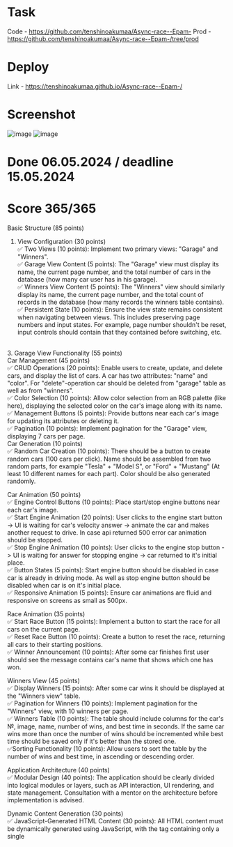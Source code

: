 # Task
Code - https://github.com/tenshinoakumaa/Async-race--Epam- 
Prod - https://github.com/tenshinoakumaa/Async-race--Epam-/tree/prod

# Deploy
Link - https://tenshinoakumaa.github.io/Async-race--Epam-/

# Screenshot
![image](https://github.com/tenshinoakumaa/Async-race--Epam-/assets/123018377/2b61b01f-0aea-4d69-882d-bdda0563f26f)
![image](https://github.com/tenshinoakumaa/Async-race--Epam-/assets/123018377/ce7e0c56-c0b9-429a-96ab-68cd51322e4b)



# Done 06.05.2024 / deadline 15.05.2024
# Score 365/365

Basic Structure (85 points)<br/>
1. View Configuration (30 points) <br/> 
✅ Two Views (10 points): Implement two primary views: "Garage" and "Winners". <br/>
✅ Garage View Content (5 points): The "Garage" view must display its name, the current page number, and the total number of cars in the database (how many car user has in his garage). <br/>
✅ Winners View Content (5 points): The "Winners" view should similarly display its name, the current page number, and the total count of records in the database (how many records the winners table contains). <br/>
✅ Persistent State (10 points): Ensure the view state remains consistent when navigating between views. This includes preserving page numbers and input states. For example, page number shouldn't be reset, input controls should contain that they contained before switching, etc.
<br/>
3. Garage View Functionality (55 points)<br/>
Car Management (45 points)<br/>
 ✅ CRUD Operations (20 points): Enable users to create, update, and delete cars, and display the list of cars. A car has two attributes: "name" and "color". For "delete"-operation car should be deleted from "garage" table as well as from "winners".<br/>
 ✅ Color Selection (10 points): Allow color selection from an RGB palette (like here), displaying the selected color on the car's image along with its name.<br/>
 ✅ Management Buttons (5 points): Provide buttons near each car's image for updating its attributes or deleting it.<br/>
 ✅ Pagination (10 points): Implement pagination for the "Garage" view, displaying 7 cars per page.<br/>
Car Generation (10 points)<br/>
 ✅ Random Car Creation (10 points): There should be a button to create random cars (100 cars per click). Name should be assembled from two random parts, for example "Tesla" + "Model S", or "Ford" + "Mustang" (At least 10 different names for each part). Color should be also generated randomly.<br/>


Car Animation (50 points)<br/>
 ✅ Engine Control Buttons (10 points): Place start/stop engine buttons near each car's image.<br/>
 ✅ Start Engine Animation (20 points): User clicks to the engine start button -> UI is waiting for car's velocity answer -> animate the car and makes another request to drive. In case api returned 500 error car animation should be stopped.<br/>
 ✅ Stop Engine Animation (10 points): User clicks to the engine stop button -> UI is waiting for answer for stopping engine -> car returned to it's initial place.<br/>
 ✅ Button States (5 points): Start engine button should be disabled in case car is already in driving mode. As well as stop engine button should be disabled when car is on it's initial place.<br/>
 ✅ Responsive Animation (5 points): Ensure car animations are fluid and responsive on screens as small as 500px.<br/>



 Race Animation (35 points)<br/>
 ✅ Start Race Button (15 points): Implement a button to start the race for all cars on the current page.<br/>
 ✅ Reset Race Button (10 points): Create a button to reset the race, returning all cars to their starting positions.<br/>
 ✅ Winner Announcement (10 points): After some car finishes first user should see the message contains car's name that shows which one has won.<br/>


 Winners View (45 points)<br/>
 ✅ Display Winners (15 points): After some car wins it should be displayed at the "Winners view" table.<br/>
 ✅ Pagination for Winners (10 points): Implement pagination for the "Winners" view, with 10 winners per page.<br/>
 ✅ Winners Table (10 points): The table should include columns for the car's №, image, name, number of wins, and best time in seconds. If the same car wins more than once the number of wins should be incremented while best time should be saved only if it's better than the stored one.<br/>
 ✅Sorting Functionality (10 points): Allow users to sort the table by the number of wins and best time, in ascending or descending order.<br/>


 Application Architecture (40 points)<br/>
 ✅ Modular Design (40 points): The application should be clearly divided into logical modules or layers, such as API interaction, UI rendering, and state management. Consultation with a mentor on the architecture before implementation is advised.<br/>

Dynamic Content Generation (30 points)<br/>
 ✅ JavaScript-Generated HTML Content (30 points): All HTML content must be dynamically generated using JavaScript, with the <body> tag containing only a single <script> tag.<br/>

Single Page Application (25 points)<br/>
 ✅ SPA Implementation (25 points): The application must be a Single Page Application (SPA) using either React v18+ or Angular v17+. All content must be generated using TypeScript with strict and noImplicitAny settings enabled in tsconfig.json, ensuring seamless user experience without page reloads during navigation.<br/>

 ✅ Use of Webpack or Similar (20 points): Implement Webpack or another bundling tool to compile the project into a minimal set of files, ideally one HTML file, one JS file, and one CSS file. Ensure that the configuration enforces TypeScript strict type checking.<br/>

 Code Quality and Standards (15 points)<br/>
 ✅ Eslint with Airbnb Style Guide (15 points): Code must adhere to the Airbnb ESLint configuration to maintain code quality, as outlined in the Airbnb style guide. Specific rules may be adjusted only with mentor approval, and there should be no ESLint errors or warnings.<br/>

 Code Organization and Efficiency (15 points)<br/>
 ✅ Function Modularization (10 points): Code should be organized into small, clearly named functions with specific purposes. Each function should not exceed 40 lines, reflecting strong typing and avoiding the use of magic numbers or strings.<br/>
 ✅ Code Duplication and Magic Numbers (5 points): Minimize code duplication and maintain readability by avoiding the use of magic numbers or strings throughout the codebase.<br/>


 Prettier and ESLint Configuration (10 points)<br/>
 ✅ Prettier Setup (5 points): Prettier is correctly set up with two scripts in package.json: format for auto-formatting and ci:format for checking issues.<br/>
 ✅ ESLint Configuration (5 points): ESLint is configured with the Airbnb style guide. A lint script in package.json runs ESLint checks. Configuration files should reflect strict TypeScript settings as per tsconfig.json.<br/>

 Overall Code Quality (35 points)<br/>
 ✅ (Up to 35 points) Discretionary points awarded by the reviewer based on overall code quality, readability<br/>
 

